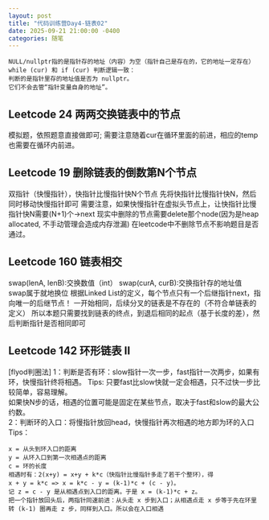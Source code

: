 ```yaml
---
layout: post
title: "代码训练营Day4-链表02"
date: 2025-09-21 21:00:00 -0400
categories: 随笔
---
```


```
NULL/nullptr指的是指针存的地址（内容）为空（指针自己是存在的，它的地址一定存在）
while (cur) 和 if (cur) 判断逻辑一致：
判断的是指针里存的地址值是否为 nullptr。
它们不会去管“指针变量自身的地址”。
```

## Leetcode 24 两两交换链表中的节点
模拟题，依照题意直接做即可;
需要注意随着cur在循环里面的前进，相应的temp也需要在循环内前进。

## Leetcode 19 删除链表的倒数第N个节点
双指针（快慢指针），快指针比慢指针快N个节点
先将快指针比慢指针快N，然后同时移动快慢指针即可
需要注意，如果快慢指针在虚拟头节点上，让快指针比慢指针快N需要(N+1)个->next
现实中删除的节点需要delete那个node(因为是heap allocated, 不手动管理会造成内存泄漏)
在leetcode中不删除节点不影响题目是否通过。

## Leetcode 160 链表相交
swap(lenA, lenB):交换数值（int）
swap(curA, curB):交换指针存的地址值
swap属于就地换位
根据Linked List的定义，每个节点只有一个后继指针next，指向唯一的后继节点！
一开始相同，后续分叉的链表是不存在的（不符合单链表的定义）
所以本题只需要找到链表的终点，到退后相同的起点（基于长度的差），然后判断指针是否相同即可

## Leetcode 142 环形链表 II
[flyod判圈法]
1：判断是否有环：slow指针一次一步，fast指针一次两步，如果有环，快慢指针终将相遇。
Tips: 只要fast比slow快就一定会相遇，只不过快一步比较简单，容易理解。  
如果快N步的话，相遇的位置可能是固定在某些节点，取决于fast和slow的最大公约数。  
2：判断环的入口：将慢指针放回head，快慢指针再次相遇的地方即为环的入口
Tips：
```
x = 从头到环入口的距离
y = 从环入口到第一次相遇点的距离
c = 环的长度
相遇时有：2(x+y) = x+y + k*c（快指针比慢指针多走了若干个整环），得
x + y = k*c => x = k*c - y = (k-1)*c + (c - y)。
记 z = c - y 是从相遇点到入口的距离。于是 x = (k-1)*c + z。
把一个指针放回头后，两指针同速前进：从头走 x 步到入口；从相遇点走 x 步等于先在环里转 (k-1) 圈再走 z 步，同样到入口。所以会在入口相遇
```















